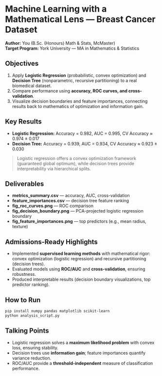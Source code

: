 
# Machine Learning with a Mathematical Lens — Breast Cancer Dataset

**Author:** You (B.Sc. (Honours) Math & Stats, McMaster)  
**Target Program:** York University — MA in Mathematics & Statistics

## Objectives
1. Apply **Logistic Regression** (probabilistic, convex optimization) and **Decision Tree** (nonparametric, recursive partitioning) to a real biomedical dataset.
2. Compare performance using **accuracy, ROC curves, and cross-validation**.
3. Visualize decision boundaries and feature importances, connecting results back to mathematics of optimization and information gain.

## Key Results
- **Logistic Regression:** Accuracy = 0.982, AUC = 0.995, CV Accuracy ≈ 0.974 ± 0.017
- **Decision Tree:** Accuracy = 0.939, AUC = 0.934, CV Accuracy ≈ 0.923 ± 0.030

> Logistic regression offers a convex optimization framework (guaranteed global optimum), while decision trees provide interpretability via hierarchical splits.

## Deliverables
- **metrics_summary.csv** — accuracy, AUC, cross-validation
- **feature_importances.csv** — decision tree feature ranking
- **fig_roc_curves.png** — ROC comparison
- **fig_decision_boundary.png** — PCA-projected logistic regression boundary
- **fig_feature_importances.png** — top predictors (e.g., mean radius, texture)

## Admissions-Ready Highlights
- Implemented **supervised learning methods** with mathematical rigor: convex optimization (logistic regression) and recursive partitioning (decision trees).
- Evaluated models using **ROC/AUC** and **cross-validation**, ensuring robustness.
- Produced interpretable results (decision boundary visualizations, top predictor ranking).

## How to Run
```bash
pip install numpy pandas matplotlib scikit-learn
python analysis_script.py
```

## Talking Points
- Logistic regression solves a **maximum likelihood problem** with convex loss, ensuring stability.
- Decision trees use **information gain**; feature importances quantify variance reduction.
- ROC/AUC provide a **threshold-independent** measure of classification performance.
